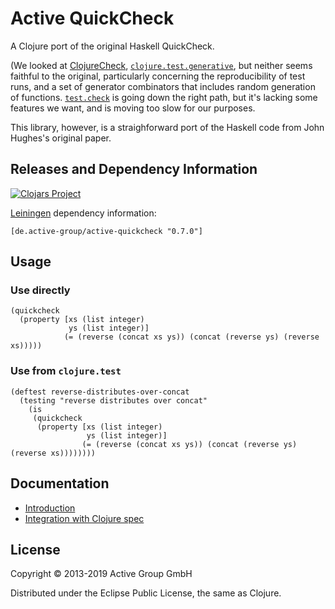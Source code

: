 # Active QuickCheck

A Clojure port of the original Haskell QuickCheck.

(We looked at
[ClojureCheck](https://bitbucket.org/kotarak/clojurecheck),
[`clojure.test.generative`](https://github.com/clojure/test.generative),
but neither seems faithful to the original, particularly concerning
the reproducibility of test runs, and a set of generator combinators
that includes random generation of functions.
[`test.check`](https://github.com/clojure/test.check) is going down
the right path, but it's lacking some features we want, and is moving
too slow for our purposes.

This library, however, is a straighforward port of the Haskell code
from John Hughes's original paper.

## Releases and Dependency Information

[![Clojars Project](https://img.shields.io/clojars/v/de.active-group/active-quickcheck.svg)](https://clojars.org/de.active-group/active-quickcheck)

[Leiningen](https://github.com/technomancy/leiningen) dependency information:

    [de.active-group/active-quickcheck "0.7.0"]

## Usage


### Use directly

	(quickcheck
	  (property [xs (list integer)
				 ys (list integer)]
				(= (reverse (concat xs ys)) (concat (reverse ys) (reverse xs)))))


### Use from `clojure.test`

	(deftest reverse-distributes-over-concat
	  (testing "reverse distributes over concat"
		(is
		 (quickcheck
		  (property [xs (list integer)
					 ys (list integer)]
					(= (reverse (concat xs ys)) (concat (reverse ys) (reverse xs))))))))

## Documentation

- [Introduction](https://github.com/active-group/active-quickcheck/blob/master/doc/intro.md)
- [Integration with Clojure spec](https://github.com/active-group/active-quickcheck/blob/master/doc/spec.md)

## License

Copyright © 2013-2019 Active Group GmbH

Distributed under the Eclipse Public License, the same as Clojure.
